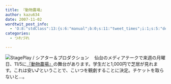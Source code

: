 ```yaml
---
title: 『動物農場』
author: kazu634
date: 2007-11-02
wordtwit_post_info:
  - 'O:8:"stdClass":13:{s:6:"manual";b:0;s:11:"tweet_times";i:1;s:5:"delay";i:0;s:7:"enabled";i:1;s:10:"separation";s:2:"60";s:7:"version";s:3:"3.7";s:14:"tweet_template";b:0;s:6:"status";i:2;s:6:"result";a:0:{}s:13:"tweet_counter";i:2;s:13:"tweet_log_ids";a:1:{i:0;i:3287;}s:9:"hash_tags";a:0:{}s:8:"accounts";a:1:{i:0;s:7:"kazu634";}}'
categories:
  - つれづれ

---
```

<div class="section">
<p>
<a href="http://www.stageplay.jp/jp/performances/2007_autumn_animalfarm/index.cfm" onclick="__gaTracker('send', 'event', 'outbound-article', 'http://www.stageplay.jp/jp/performances/2007_autumn_animalfarm/index.cfm', '');" target="_blank"><img align="left" alt="StagePlay / シアター＆プロダクション" src="http://img.simpleapi.net/small/http://www.stageplay.jp/jp/performances/2007_autumn_animalfarm/index.cfm" border="0" /></a>
</p>
  
<p>
    　仙台のメディアテークで来週の月曜日、11/5に<a href="http://ja.wikipedia.org/wiki/%E5%8B%95%E7%89%A9%E8%BE%B2%E5%A0%B4" onclick="__gaTracker('send', 'event', 'outbound-article', 'http://ja.wikipedia.org/wiki/%E5%8B%95%E7%89%A9%E8%BE%B2%E5%A0%B4', '『動物農場』');" target="">『動物農場』</a>の舞台があります。学生だと1,000円で芝居が見れます。これは安い♪ということで、こいつを観劇することに決定。チケットを取らないと…。
</p>
</div>
